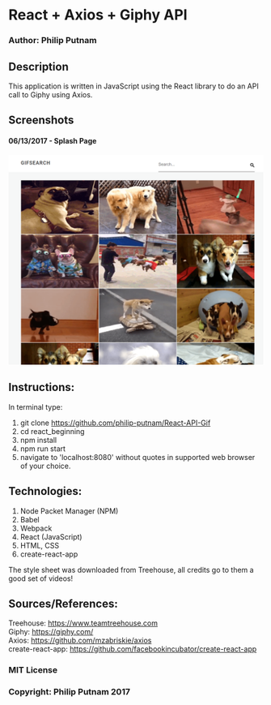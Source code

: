 # React + Axios + Giphy API

### Author: Philip Putnam

## Description

This application is written in JavaScript using the React library to do an API call to Giphy using Axios.

## Screenshots

#### 06/13/2017 - Splash Page
![alt text](https://github.com/philip-putnam/React-API-Gif/blob/master/splash_page_screenshot.png)

## Instructions:

In terminal type:

1. git clone https://github.com/philip-putnam/React-API-Gif
2. cd react_beginning
3. npm install
4. npm run start
5. navigate to 'localhost:8080' without quotes in supported web browser of your choice.

## Technologies:

1. Node Packet Manager (NPM)
2. Babel
3. Webpack
4. React (JavaScript)
5. HTML, CSS
6. create-react-app

The style sheet was downloaded from Treehouse, all credits go to them a good set of videos!

## Sources/References:

Treehouse: https://www.teamtreehouse.com <br>
Giphy: https://giphy.com/ <br>
Axios: https://github.com/mzabriskie/axios <br>
create-react-app: https://github.com/facebookincubator/create-react-app <br>

### MIT License

### Copyright: Philip Putnam 2017
